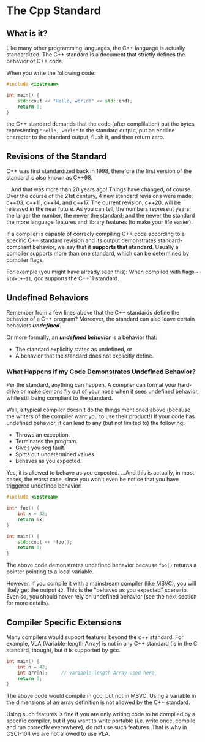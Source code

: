 # The Cpp Standard

## What is it?

Like many other programming languages, the C++ language is actually standardized. The C++ standard is a document that strictly defines the behavior of C++ code. 

When you write the following code:

```C++
#include <iostream>

int main() {
    std::cout << "Hello, world!" << std::endl;
    return 0;
}
```

the C++ standard demands that the code (after complilation)  put the bytes representing `"Hello, world"` to the standard output, put an endline character to the standard output, flush it, and then return zero.

## Revisions of the Standard

C++ was first standardized back in 1998, therefore the first version of the standard is also known as C++98.

...And that was more than 20 years ago! Things have changed, of course. Over the course of the 21st century, 4 new standard revisions were made: c++03, c++11, c++14, and c++17. The current revision, c++20, will be released in the near future. As you can tell, the numbers represent years: the larger the number, the newer the standard; and the newer the standard the more language features and library features (to make your life easier).

If a compiler is capable of correcly compiling C++ code according to a specific C++ standard revision and its output demonstrates standard-compliant behavior, we say that it **supports that standard**. Usually a compiler supports more than one standard, which can be determined by compiler flags. 

For example (you might have already seen this): When compiled with flags `-std=c++11`, gcc supports the C++11 standard. 

## Undefined Behaviors

Remember from a few lines above that the C++ standards define the behavior of a C++ program? Moreover, the standard can also leave certain behaviors ***undefined***. 

Or more formally, an ***undefined behavior*** is a behavior that:

* The standard explicitly states as undefined, or
* A behavior that the standard does not explicitly define.

### What Happens if my Code Demonstrates Undefined Behavior?

Per the standard, anything can happen. A compiler can format your hard-drive or make demons fly out of your nose when it sees undefined behavior, while still being compliant to the standard.

Well, a typical compiler doesn't do the things mentioned above (because the writers of the compiler want you to use their product!) If your code has undefined behavior, it can lead to any (but not limited to) the following:

* Throws an exception.
* Terminates the program.
* Gives you seg fault.
* Spitts out undetermined values.
* Behaves as you expected.

Yes, it is allowed to behave as you expected. ...And this is actually, in most cases, the worst case, since you won't even be notice that you have triggered undefined behavior!

```c++
#include <iostream>

int* foo() {
    int x = 42;
    return &x;
}

int main() {
    std::cout << *foo();
    return 0;
}
```

The above code demonstrates undefined behavior because `foo()` returns a pointer pointing to a local variable. 

However, if you compile it with a mainstream compiler (like MSVC), you will likely get the output `42`. This is the "behaves as you expected" scenario. Even so, you should never rely on undefined behavior (see the next section for more details).

## Compiler Specific Extensions

Many compilers would support features beyond the c++ standard. For example, VLA (Variable-length Array) is not in any C++ standard (is in the C standard, though), but it is supported by gcc.

```c++
int main() {
    int n = 42;
    int arr[n];     // Variable-length Array used here
    return 0;
}
```

The above code would compile in gcc, but not in MSVC. Using a variable in the dimensions of an array definition is not allowed by the C++ standard.

Using such features is fine if you are only writing code to be compiled by a specific compiler, but if you want to write portable (i.e. write once, compile and run correctly everywhere), do not use such features. That is why in CSCI-104 we are not allowed to use VLA.